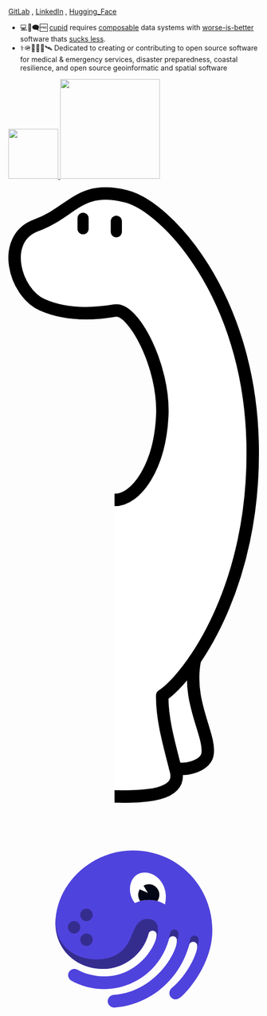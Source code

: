 [GitLab](https://gitlab.com/jph6366) ,  [LinkedIn](https://www.linkedin.com/in/jackson-hardee/) , [Hugging_Face](https://huggingface.co/Jphardee)
- 💻🐧🗨️🆓 
[cupid](https://dannorth.net/cupid-for-joyful-coding/) requires
[composable](https://voltrondata.com/codex/a-new-frontier) data systems with
    [worse-is-better](https://web.stanford.edu/class/archive/cs/cs240/cs240.1236/old//sp2014/readings/worse-is-better.html) software thats [sucks less](https://suckless.org/philosophy/).
- ⚕️🪖🛟🪸🩻🛰️ Dedicated to creating or contributing to open source software for medical & emergency services, disaster preparedness, coastal resilience, and open source geoinformatic and spatial software


<a href=https://deno.com/ > <img src=https://github.com/user-attachments/assets/9d503b36-9375-44ff-88f9-8d68413fc946 width=100> <a/>
<a href=https://dagster.io/ > <img src=https://github.com/user-attachments/assets/66c9ea03-c037-46a7-be62-d55bb81a4d84 width=200> <a/>


<?xml version="1.0" encoding="UTF-8" standalone="no"?>
<!DOCTYPE svg PUBLIC "-//W3C//DTD SVG 1.1//EN" "http://www.w3.org/Graphics/SVG/1.1/DTD/svg11.dtd">
<svg width="100%" height="100%" viewBox="0 0 420 1029" version="1.1" xmlns="http://www.w3.org/2000/svg" xmlns:xlink="http://www.w3.org/1999/xlink" xml:space="preserve" xmlns:serif="http://www.serif.com/" style="fill-rule:evenodd;clip-rule:evenodd;stroke-linejoin:round;stroke-miterlimit:1.5;">
    <g transform="matrix(1,0,0,1,-4063.49,-1311.07)">
        <path d="M4241.1,1833.46L4241.1,2325.21C4241.1,2325.21 4310.89,2337.69 4332.55,2316.56C4354.21,2295.43 4336.18,2279.77 4363.76,2277.35C4391.34,2274.93 4397.37,2275.65 4397.32,2249.91C4397.27,2224.16 4366.32,2112.53 4375.67,2100C4385.03,2087.47 4482.68,1937.72 4472.28,1741.12C4461.89,1544.51 4377.42,1388.5 4300.12,1346.12C4222.83,1303.74 4181.2,1327.05 4165.86,1342.93C4150.51,1358.81 4077.93,1368.14 4078.13,1416.54C4078.32,1464.94 4079.31,1495.13 4148.35,1517.22C4217.39,1539.31 4250.76,1502.02 4265.08,1529.19C4279.4,1556.36 4305.06,1574.54 4317.83,1646.37C4330.6,1718.2 4292.32,1829.63 4241.1,1833.46Z" style="fill:white;"/>
    </g>
    <g transform="matrix(1,0,0,1,-4424.54,-1297.36)">
        <path d="M4602.15,1819.75C4639.69,1819.75 4677.67,1762.97 4681.96,1680.09C4686.25,1597.21 4633.48,1498.14 4603.15,1503.3C4578.97,1507.41 4528.13,1514.53 4481.21,1493.71C4434.3,1472.89 4410.65,1382.81 4471.25,1360.88C4531.86,1338.94 4542.83,1292.96 4621.36,1312.5C4689.41,1329.44 4826.98,1477.77 4833.09,1722.96C4839.21,1968.15 4725.89,2117.56 4681.96,2146.52C4681.21,2187.07 4694.85,2232.29 4704.97,2272.59C4716.68,2319.18 4633.53,2314.97 4602.15,2315.16" style="fill:none;stroke:black;stroke-width:20.83px;"/>
    </g>
    <g transform="matrix(1,0,0,-0.520475,-4433.32,792.418)">
        <path d="M4567.61,1389.35C4567.61,1379.45 4563.43,1371.41 4558.28,1371.41C4553.13,1371.41 4548.94,1379.45 4548.94,1389.35L4548.94,1423.08C4548.94,1432.98 4553.13,1441.01 4558.28,1441.01C4563.43,1441.01 4567.61,1432.98 4567.61,1423.08L4567.61,1389.35Z"/>
    </g>
    <g transform="matrix(1,0,0,-0.520475,-4377.67,797.418)">
        <path d="M4567.61,1389.35C4567.61,1379.45 4563.43,1371.41 4558.28,1371.41C4553.13,1371.41 4548.94,1379.45 4548.94,1389.35L4548.94,1423.08C4548.94,1432.98 4553.13,1441.01 4558.28,1441.01C4563.43,1441.01 4567.61,1432.98 4567.61,1423.08L4567.61,1389.35Z"/>
    </g>
    <g transform="matrix(1,0,0,1,-4063.49,-1311.07)">
        <path d="M4375.67,2100C4360.88,2170.88 4403.48,2227.93 4396.36,2259.68C4391.77,2280.21 4351.5,2287.39 4342.33,2280.01" style="fill:none;stroke:black;stroke-width:20.83px;stroke-linecap:round;"/>
    </g>
</svg>


<svg width="560" height="560" viewBox="0 0 560 560" fill="none" xmlns="http://www.w3.org/2000/svg">
<path d="M221.556 440.815C221.562 442.771 221.97 444.704 222.757 446.494C223.543 448.285 224.689 449.894 226.125 451.221C227.56 452.548 229.254 453.565 231.1 454.208C232.946 454.851 234.905 455.107 236.854 454.959C310.941 449.655 380.913 397.224 403.252 315.332C404.426 310.622 407.96 308.26 412.669 308.26C415.082 308.357 417.36 309.402 419.009 311.168C420.658 312.933 421.545 315.278 421.477 317.694C421.477 335.953 398.006 383.674 364.442 411.368C362.731 412.807 361.367 414.614 360.452 416.654C359.536 418.694 359.092 420.914 359.154 423.149C359.188 424.967 359.58 426.76 360.308 428.425C361.036 430.091 362.086 431.596 363.397 432.855C364.708 434.114 366.254 435.101 367.948 435.761C369.641 436.421 371.448 436.739 373.264 436.699C376.205 436.699 380.913 434.931 386.795 429.627C410.266 408.412 455 348.909 455 283.508C455 187.624 380.872 105 277.418 105C185.106 105 105.138 180.414 105.138 267.611C105.138 325.345 151.004 368.937 211.56 368.937C258.019 368.937 300.945 335.953 312.708 290.58C313.881 285.87 317.402 283.508 322.11 283.508C324.525 283.606 326.804 284.65 328.455 286.415C330.106 288.181 330.996 290.525 330.933 292.942C330.933 313.564 292.122 385.484 213.327 385.484C194.509 385.484 170.996 380.18 154.524 370.746C152.319 369.677 149.917 369.075 147.469 368.978C145.594 368.906 143.725 369.223 141.979 369.909C140.232 370.594 138.647 371.634 137.321 372.962C135.996 374.291 134.96 375.879 134.278 377.627C133.596 379.376 133.283 381.247 133.359 383.122C133.435 385.524 134.123 387.867 135.357 389.929C136.592 391.991 138.332 393.703 140.414 394.904C162.173 407.334 188.047 413.757 214.501 413.757C280.359 413.757 340.335 368.978 357.98 302.997C359.154 298.287 362.688 295.926 367.383 295.926C369.797 296.023 372.077 297.067 373.728 298.832C375.379 300.598 376.269 302.943 376.205 305.359C376.205 332.459 327.992 419.655 235.087 426.727C231.492 426.994 228.123 428.579 225.625 431.18C223.128 433.78 221.679 437.211 221.556 440.815V440.815Z" fill="#4F43DD"/>
<path d="M313.62 215.178C326.301 215.083 338.748 218.589 349.517 225.288C350.605 219.33 351.206 213.292 351.312 207.236C351.312 179.266 329.995 154.211 304.038 154.211C283.853 154.211 271.233 170.937 271.233 191.6C271.137 202.763 275.057 213.588 282.279 222.098C292.062 217.431 302.782 215.064 313.62 215.178V215.178Z" fill="white"/>
<path d="M374.439 316.505C378.042 304.185 379.63 295.635 379.63 290.083C379.52 287.685 378.493 285.421 376.761 283.76C375.028 282.099 372.724 281.168 370.325 281.16C368.089 281.202 365.932 281.99 364.196 283.399C362.46 284.808 361.244 286.757 360.743 288.936C359.762 292.983 357.664 303.95 355.593 310.912C356.449 308.306 357.231 305.658 357.94 302.97C359.114 298.246 362.648 295.898 367.342 295.898C369.756 295.991 372.035 297.033 373.687 298.796C375.338 300.559 376.228 302.902 376.165 305.318C376.054 309.115 375.446 312.881 374.356 316.519L374.439 316.505Z" fill="#352D8E"/>
<path d="M424.418 303.632C424.305 301.237 423.278 298.977 421.55 297.317C419.821 295.658 417.522 294.724 415.126 294.709C412.893 294.754 410.739 295.543 409.006 296.952C407.272 298.36 406.059 300.308 405.558 302.485C404.564 306.629 402.424 317.761 400.325 324.709H400.422C401.444 321.615 402.396 318.48 403.183 315.289C404.357 310.565 407.891 308.217 412.599 308.217C415.012 308.311 417.29 309.353 418.939 311.116C420.588 312.88 421.475 315.223 421.408 317.637C421.341 320.569 420.938 323.485 420.207 326.325C423.134 316.049 424.418 308.618 424.418 303.632Z" fill="#352D8E"/>
<path d="M313.619 215.178C319.921 215.166 326.196 216.007 332.272 217.678C335.462 213.326 337.056 208.008 336.786 202.618C336.516 197.228 334.398 192.095 330.789 188.084C327.18 184.073 322.3 181.428 316.97 180.594C311.64 179.761 306.185 180.789 301.524 183.507L311.189 199.419L293.089 191.587C290.637 195.545 289.407 200.139 289.555 204.793C289.702 209.446 291.22 213.953 293.917 217.747C300.34 216.016 306.967 215.152 313.619 215.178V215.178Z" fill="#030615"/>
<path d="M174.172 317.583C181.797 317.583 187.979 311.399 187.979 303.771C187.979 296.143 181.797 289.959 174.172 289.959C166.547 289.959 160.365 296.143 160.365 303.771C160.365 311.399 166.547 317.583 174.172 317.583Z" fill="#352D8E"/>
<path d="M174.172 262.335C181.797 262.335 187.979 256.151 187.979 248.523C187.979 240.895 181.797 234.711 174.172 234.711C166.547 234.711 160.365 240.895 160.365 248.523C160.365 256.151 166.547 262.335 174.172 262.335Z" fill="#352D8E"/>
<path d="M146.558 289.958C154.183 289.958 160.364 283.774 160.364 276.146C160.364 268.518 154.183 262.334 146.558 262.334C138.932 262.334 132.751 268.518 132.751 276.146C132.751 283.774 138.932 289.958 146.558 289.958Z" fill="#352D8E"/>
<path d="M208.688 368.91H211.45C257.909 368.91 300.835 335.927 312.598 290.554C313.771 285.844 317.292 283.482 322 283.482C324.415 283.579 326.694 284.624 328.345 286.389C329.996 288.155 330.886 290.499 330.823 292.916C330.612 297.737 329.522 302.479 327.606 306.908C327.939 306.393 328.23 305.853 328.476 305.292C331.969 297.304 333.774 288.679 333.777 279.96C333.777 266.41 324.361 257.571 310.844 257.571C287.276 257.571 282.554 278.151 272.614 300.154C262.3 322.999 243.357 347.709 195.586 347.709C145.951 347.709 94.9487 312.944 107.389 242.253C107.54 241.369 107.665 240.582 107.761 239.85C105.939 248.982 105.014 258.272 105 267.584C105.138 324.491 149.582 367.585 208.688 368.91Z" fill="#352D8E"/>
</svg>


<!--
**jph6366/jph6366** is a ✨ _special_ ✨ repository because its `README.md` (this file) appears on your GitHub profile.

Here are some ideas to get you started:

-->
